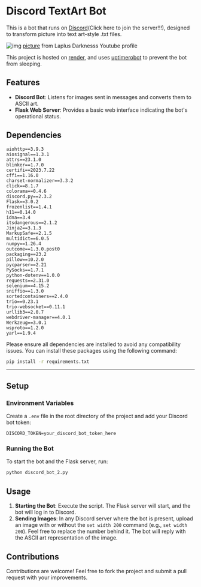 # Discord TextArt Bot

This is a bot that runs on [Discord](https://discord.gg/FNH7CVEJ)(Click here to join the server!!!), designed to transform picture into text art-style .txt files.


![img](https://github.com/MuChi2112/Text-Art-Generator/blob/main/example_pic/example_pic.png?raw=true)
[picture](https://yt3.googleusercontent.com/roGS60A8a_lDbVakIg1JU3u3hbtjHSTilMGHMizuPKh7tuoY2nl46raxuW2f_83IKFGMjL6Z=s176-c-k-c0x00ffffff-no-rj) from Laplus Darknesss Youtube profile

This project is hosted on [render](https://dashboard.render.com/), and uses [uptimerobot](https://uptimerobot.com/) to prevent the bot from sleeping.

## Features

- **Discord Bot**: Listens for images sent in messages and converts them to ASCII art.
- **Flask Web Server**: Provides a basic web interface indicating the bot's operational status.


## Dependencies

```
aiohttp==3.9.3
aiosignal==1.3.1
attrs==23.1.0
blinker==1.7.0
certifi==2023.7.22
cffi==1.16.0
charset-normalizer==3.3.2
click==8.1.7
colorama==0.4.6
discord.py==2.3.2
Flask==3.0.2
frozenlist==1.4.1
h11==0.14.0
idna==3.4
itsdangerous==2.1.2
Jinja2==3.1.3
MarkupSafe==2.1.5
multidict==6.0.5
numpy==1.26.4
outcome==1.3.0.post0
packaging==23.2
pillow==10.2.0
pycparser==2.21
PySocks==1.7.1
python-dotenv==1.0.0
requests==2.31.0
selenium==4.15.2
sniffio==1.3.0
sortedcontainers==2.4.0
trio==0.23.1
trio-websocket==0.11.1
urllib3==2.0.7
webdriver-manager==4.0.1
Werkzeug==3.0.1
wsproto==1.2.0
yarl==1.9.4
```

Please ensure all dependencies are installed to avoid any compatibility issues. You can install these packages using the following command:

```bash
pip install -r requirements.txt
```


---

## Setup

### Environment Variables

Create a `.env` file in the root directory of the project and add your Discord bot token:

```plaintext
DISCORD_TOKEN=your_discord_bot_token_here
```


### Running the Bot

To start the bot and the Flask server, run:

```bash
python discord_bot_2.py
```

## Usage

1. **Starting the Bot**: Execute the script. The Flask server will start, and the bot will log in to Discord.
2. **Sending Images**: In any Discord server where the bot is present, upload an image with or without the `set width 200` command (e.g., `set width 200`). Feel free to replace the number behind it. The bot will reply with the ASCII art representation of the image.


## Contributions

Contributions are welcome! Feel free to fork the project and submit a pull request with your improvements.




